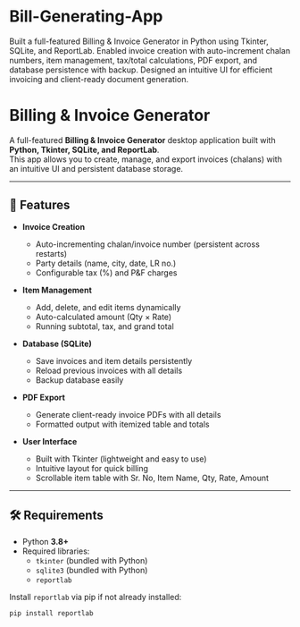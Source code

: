 # Bill-Generating-App
Built a full-featured Billing &amp; Invoice Generator in Python using Tkinter, SQLite, and ReportLab. Enabled invoice creation with auto-increment chalan numbers, item management, tax/total calculations, PDF export, and database persistence with backup. Designed an intuitive UI for efficient invoicing and client-ready document generation.

# Billing & Invoice Generator

A full-featured **Billing & Invoice Generator** desktop application built with **Python, Tkinter, SQLite, and ReportLab**.  
This app allows you to create, manage, and export invoices (chalans) with an intuitive UI and persistent database storage.

---

## 🚀 Features

- **Invoice Creation**
  - Auto-incrementing chalan/invoice number (persistent across restarts)
  - Party details (name, city, date, LR no.)
  - Configurable tax (%) and P&F charges

- **Item Management**
  - Add, delete, and edit items dynamically
  - Auto-calculated amount (Qty × Rate)
  - Running subtotal, tax, and grand total

- **Database (SQLite)**
  - Save invoices and item details persistently
  - Reload previous invoices with all details
  - Backup database easily

- **PDF Export**
  - Generate client-ready invoice PDFs with all details
  - Formatted output with itemized table and totals

- **User Interface**
  - Built with Tkinter (lightweight and easy to use)
  - Intuitive layout for quick billing
  - Scrollable item table with Sr. No, Item Name, Qty, Rate, Amount

---

## 🛠 Requirements

- Python **3.8+**
- Required libraries:
  - `tkinter` (bundled with Python)
  - `sqlite3` (bundled with Python)
  - `reportlab`

Install `reportlab` via pip if not already installed:

```bash
pip install reportlab
